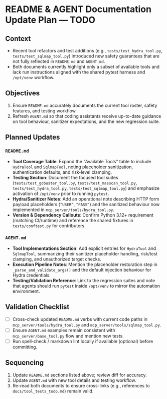 # README & AGENT Documentation Update Plan — TODO

## Context
- Recent tool refactors and test additions (e.g., `tests/test_hydra_tool.py`, `tests/test_sqlmap_tool.py`) introduced new safety guarantees that are not fully reflected in `README.md` and `AGENT.md`.
- Both documents currently highlight only a subset of available tools and lack run instructions aligned with the shared pytest harness and `/opt/venv` workflow.

## Objectives
1. Ensure `README.md` accurately documents the current tool roster, safety features, and testing workflow.
2. Refresh `AGENT.md` so that coding assistants receive up-to-date guidance on tool behaviour, sanitizer expectations, and the new regression suite.

## Planned Updates
### `README.md`
- **Tool Coverage Table**: Expand the "Available Tools" table to include `HydraTool` and `SqlmapTool`, noting placeholder sanitization, authentication defaults, and risk-level clamping.
- **Testing Section**: Document the focused tool suites (`tests/test_gobuster_tool.py`, `tests/test_masscan_tool.py`, `tests/test_hydra_tool.py`, `tests/test_sqlmap_tool.py`) and emphasize activation of `/opt/venv` prior to running `pytest`.
- **Hydra/Sanitizer Notes**: Add an operational note describing HTTP form payload placeholders (`^USER^`, `^PASS^`) and the sanitized behaviour now implemented in `mcp_server/tools/hydra_tool.py`.
- **Version & Dependency Callouts**: Confirm Python 3.12+ requirement (matching CI/runtime) and reference the shared fixtures in `tests/conftest.py` for contributors.

### `AGENT.md`
- **Tool Implementations Section**: Add explicit entries for `HydraTool` and `SqlmapTool`, summarizing their sanitizer placeholder handling, risk/test clamping, and unauthorized target checks.
- **Execution Pipeline Notes**: Mention the placeholder restoration step in `_parse_and_validate_args()` and the default injection behaviour for Hydra credentials.
- **Testing/Validation Reference**: Link to the regression suites and note that agents should run `pytest` inside `/opt/venv` to mirror the automation environment.

## Validation Checklist
- [ ] Cross-check updated `README.md` verbs with current code paths in `mcp_server/tools/hydra_tool.py` and `mcp_server/tools/sqlmap_tool.py`.
- [ ] Ensure `AGENT.md` examples remain consistent with `mcp_server/base_tool.py` flow and mention new tests.
- [ ] Run spell-check / markdown lint locally if available (optional) before committing.

## Sequencing
1. Update `README.md` sections listed above; review diff for accuracy.
2. Update `AGENT.md` with new tool details and testing workflow.
3. Re-read both documents to ensure cross-links (e.g., references to `docs/tool_tests_todo.md`) remain valid.
